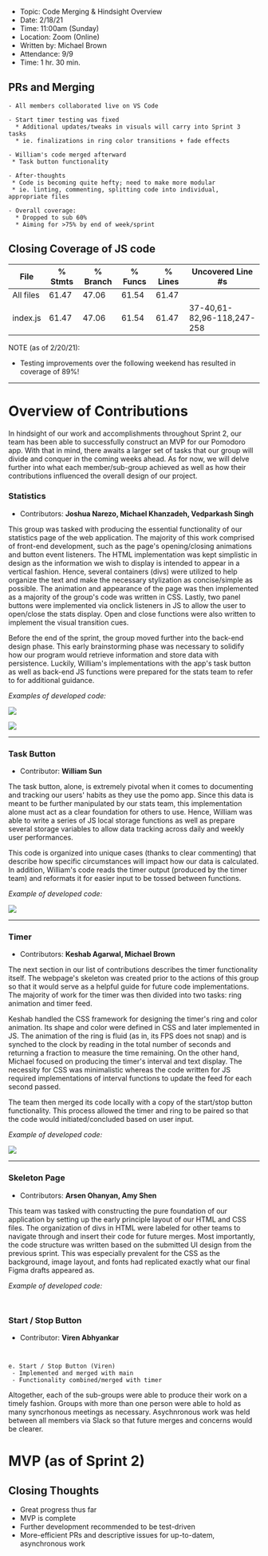 - Topic: Code Merging & Hindsight Overview
- Date: 2/18/21
- Time: 11:00am (Sunday)
- Location: Zoom (Online)
- Written by: Michael Brown
- Attendance: 9/9
- Time: 1 hr. 30 min.

## PRs and Merging
```
- All members collaborated live on VS Code

- Start timer testing was fixed
  * Additional updates/tweaks in visuals will carry into Sprint 3 tasks
  * ie. finalizations in ring color transitions + fade effects

- William's code merged afterward
 * Task button functionality

- After-thoughts
 * Code is becoming quite hefty; need to make more modular
 * ie. linting, commenting, splitting code into individual, appropriate files

- Overall coverage:
  * Dropped to sub 60%
  * Aiming for >75% by end of week/sprint
```

## Closing Coverage of JS code

File      | % Stmts | % Branch | % Funcs | % Lines | Uncovered Line #s
----------|---------|----------|---------|---------|----------------------------
All files |   61.47 |    47.06 |   61.54 |   61.47 | 
 index.js |   61.47 |    47.06 |   61.54 |   61.47 | 37-40,61-82,96-118,247-258

NOTE (as of 2/20/21):
- Testing improvements over the following weekend has resulted in coverage of 89%!

----------

# Overview of Contributions

In hindsight of our work and accomplishments throughout Sprint 2, our team has been able to successfully construct an MVP for our Pomodoro app. With that in mind, there awaits a larger set of tasks that our group will divide and conquer in the coming weeks ahead. As for now, we will delve further into what each member/sub-group achieved as well as how their contributions influenced the overall design of our project.


### Statistics
- Contributors: **Joshua Narezo, Michael Khanzadeh, Vedparkash Singh**

This group was tasked with producing the essential functionality of our statistics page of the web application. The majority of this work comprised of front-end development, such as the page's opening/closing animations and button event listeners. The HTML implementation was kept simplistic in design as the information we wish to display is intended to appear in a vertical fashion. Hence, several containers (divs) were utilized to help organize the text and make the necessary stylization as concise/simple as possible. The animation and appearance of the page was then implemented as a majority of the group's code was written in CSS. Lastly, two panel buttons were implemented via onclick listeners in JS to allow the user to open/close the stats display. Open and close functions were also written to implement the visual transition cues.

Before the end of the sprint, the group moved further into the back-end design phase. This early brainstorming phase was necessary to solidify how our program would retrieve information and store data with persistence. Luckily, William's implementations with the app's task button as well as back-end JS functions were prepared for the stats team to refer to for additional guidance. 

*Examples of developed code:*

![](./sprint2Files/stats-css-glimpse.gif)

![](./sprint2Files/stats-html-glimpse.PNG)

----------

### Task Button
- Contributor: **William Sun**

The task button, alone, is extremely pivotal when it comes to documenting and tracking our users' habits as they use the pomo app. Since this data is meant to be further manipulated by our stats team, this implementation alone must act as a clear foundation for others to use. Hence, William was able to write a series of JS local storage functions as well as prepare several storage variables to allow data tracking across daily and weekly user performances.

This code is organized into unique cases (thanks to clear commenting) that describe how specific circumstances will impact how our data is calculated. In addition, William's code reads the timer output (produced by the timer team) and reformats it for easier input to be tossed between functions.

*Example of developed code:*

![](./sprint2Files/task-js-glimpse.gif)

---------

### Timer
- Contributors: **Keshab Agarwal, Michael Brown**

The next section in our list of contributions describes the timer functionality itself. The webpage's skeleton was created prior to the actions of this group so that it would serve as a helpful guide for future code implementations. The majority of work for the timer was then divided into two tasks: ring animation and timer feed.

Keshab handled the CSS framework for designing the timer's ring and color animation. Its shape and color were defined in CSS and later implemented in JS. The animation of the ring is fluid (as in, its FPS does not snap) and is synched to the clock by reading in the total number of seconds and returning a fraction to measure the time remaining. On the other hand, Michael focused on producing the timer's interval and text display. The necessity for CSS was minimalistic whereas the code written for JS required implementations of interval functions to update the feed for each second passed.

The team then merged its code locally with a copy of the start/stop button functionality. This process allowed the timer and ring to be paired so that the code would initiated/concluded based on user input.

*Example of developed code:*

![](./sprint2Files/timer-js-glimpse.gif)

--------

### Skeleton Page
- Contributors: **Arsen Ohanyan, Amy Shen**

This team was tasked with constructing the pure foundation of our application by setting up the early principle layout of our HTML and CSS files. The organization of divs in HTML were labeled for other teams to navigate through and insert their code for future merges. Most importantly, the code structure was written based on the submitted UI design from the previous sprint. This was especially prevalent for the CSS as the background, image layout, and fonts had replicated exactly what our final Figma drafts appeared as.

*Example of developed code:*

![]()

![]()


### Start / Stop Button
- Contributor: **Viren Abhyankar**
```

```



```

e. Start / Stop Button (Viren)
 - Implemented and merged with main
 - Functionality combined/merged with timer
```


Altogether, each of the sub-groups were able to produce their work on a timely fashion. Groups with more than one person were able to hold as many syncrhonous meetings as necessary. Asychnronous work was held between all members via Slack so that future merges and concerns would be clearer.

# MVP (as of Sprint 2)


## Closing Thoughts
- Great progress thus far
- MVP is complete
- Further development recommended to be test-driven
- More-efficient PRs and descriptive issues for up-to-datem, asynchronous work
